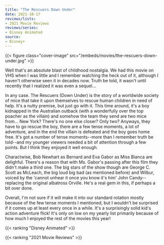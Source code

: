 ```yaml
---
title: "The Rescuers Down Under"
date: 2021-10-17
reviews/lists:
- 2021 Movie Reviews
reviews/series:
- Disney Animated
source:
- Disney+
---
```

{{< figure class="cover-image" src="/embeds/movies/the-rescuers-down-under.jpg" >}}

Well that's an absolute blast of childhood nostalgia. We had this movie on VHS when I was little and I remember watching the heck out of it, although I haven't otherwise seen it in decades now. Truth be told, it wasn't until recently that I realized it was even a sequel...

In any case. The Rescuers (Down Under) is the story of a worldwide society of mice that take it upon themselves to rescue human children in need of help. It's a nutty premise, but just go with it. This time around, it's a boy kidnapped in the Australian outback (with a wonderfully over the top poacher as the villain) and somehow the team they send are two mice from... New York? There's no one else closer? Only two? Anyways, they have to go rescue the boy, there are a few tense moments, a lot of adventure, and in the end the villain is defeated and the boy goes home free. It's got a number of tense moments--more than I remember truth be told--and my younger viewers needed a bit of attention through a few points. But I think they enjoyed it well enough. 

Charactwise, Bob Newhart as Bernard and Eva Gabor as Miss Bianca are delighful. There's a reason that with Ms. Gabor's passing after this film they didn't make a third one. The big stars of the show though are George C. Scott as McLeach, the big loud big bad (as mentioned before) and Wilbur, voiced by the 'cannot unhear it once you know it's him' John Candy--replacing the original albatross Orville. He's a real gem in this, if perhaps a bit over done. 

Overall, I'm not sure if it will make it into our standard rotation mostly because of the few tense moments I mentioned, but I wouldn't be surprised if it comes up at least every once in a while. It's a surprisingly solid kid's action adventure flick! It's only on low on my yearly list primarily because of how much I enjoyed the rest of the movies this year!

{{< ranking "Disney Animated" >}}

{{< ranking "2021 Movie Reviews" >}}